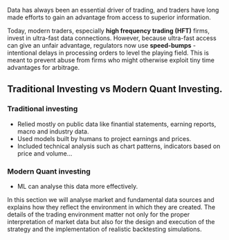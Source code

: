 
Data has always been an essential driver of trading, and traders have long made efforts to gain an advantage from access to superior information.

Today, modern traders, especially **high frequency trading (HFT)** firms, invest in ultra-fast data connections. However, because ultra-fast access can give an unfair advantage, regulators now use **speed-bumps** - intentional delays in processing orders to level the playing field. This is meant to prevent abuse from firms who might otherwise exploit tiny time advantages for arbitrage. 

## Traditional Investing vs Modern Quant Investing. 

### Traditional investing
* Relied mostly on public data like finantial statements, earning reports, macro and industry data. 
* Used models built by humans to project earnings and prices. 
* Included technical analysis such as chart patterns, indicators based on price and volume... 

### Modern Quant investing 
* ML can analyse this data more effectively. 

In this section we will analyse market and fundamental data sources and explains how they reflect the environment in which they are created. The details of the trading environment matter not only for the proper interpretation of market data but also for the design and execution of the strategy and the implementation of realistic backtesting simulations.



